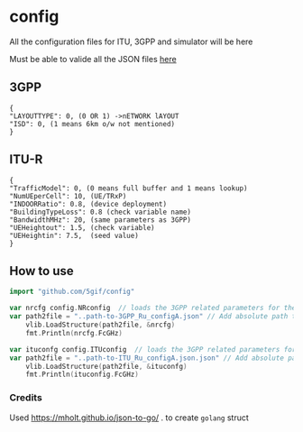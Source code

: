 # config
All the configuration files for ITU, 3GPP and simulator will be here

Must be able to valide all the JSON files [here](https://jsonlint.com/) 


## 3GPP
```
{
"LAYOUTTYPE": 0, (0 OR 1) ->nETWORK lAYOUT
"ISD": 0, (1 means 6km o/w not mentioned)
}
```


## ITU-R
```
{
"TrafficModel": 0, (0 means full buffer and 1 means lookup)
"NumUEperCell": 10, (UE/TRxP)
"INDOORRatio": 0.8, (device deployment)
"BuildingTypeLoss": 0.8 (check variable name)
"BandwidthMHz": 20, (same parameters as 3GPP)
"UEHeightout": 1.5, (check variable)
"UEHeightin": 7.5,  (seed value)
}
```

## How to use 

``` go
import "github.com/5gif/config"
```

``` go
var nrcfg config.NRconfig  // loads the 3GPP related parameters for the RURAL Evaluation Config. A (of ITU-R/WP5D)
var path2file = "..path-to-3GPP_Ru_configA.json" // Add absolute path to the json file
	vlib.LoadStructure(path2file, &nrcfg)
	fmt.Println(nrcfg.FcGHz)

var ituconfg config.ITUconfig  // loads the 3GPP related parameters for the RURAL Evaluation Config. A (of ITU-R/WP5D)
var path2file = "..path-to-ITU_Ru_configA.json.json" // Add absolute path to the json file
	vlib.LoadStructure(path2file, &ituconfg)
	fmt.Println(ituconfig.FcGHz)

```

### Credits
Used https://mholt.github.io/json-to-go/ . to create `golang` struct
